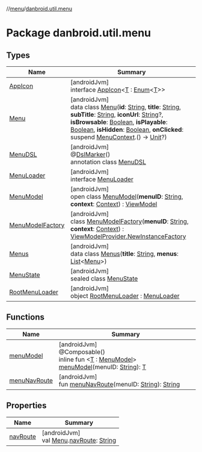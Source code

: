 //[menu](../../index.md)/[danbroid.util.menu](index.md)

# Package danbroid.util.menu

## Types

| Name | Summary |
|---|---|
| [AppIcon](-app-icon/index.md) | [androidJvm]<br>interface [AppIcon](-app-icon/index.md)<[T](-app-icon/index.md) : [Enum](https://kotlinlang.org/api/latest/jvm/stdlib/kotlin/-enum/index.html)<[T](-app-icon/index.md)>> |
| [Menu](-menu/index.md) | [androidJvm]<br>data class [Menu](-menu/index.md)(**id**: [String](https://kotlinlang.org/api/latest/jvm/stdlib/kotlin/-string/index.html), **title**: [String](https://kotlinlang.org/api/latest/jvm/stdlib/kotlin/-string/index.html), **subTitle**: [String](https://kotlinlang.org/api/latest/jvm/stdlib/kotlin/-string/index.html), **iconUrl**: [String](https://kotlinlang.org/api/latest/jvm/stdlib/kotlin/-string/index.html)?, **isBrowsable**: [Boolean](https://kotlinlang.org/api/latest/jvm/stdlib/kotlin/-boolean/index.html), **isPlayable**: [Boolean](https://kotlinlang.org/api/latest/jvm/stdlib/kotlin/-boolean/index.html), **isHidden**: [Boolean](https://kotlinlang.org/api/latest/jvm/stdlib/kotlin/-boolean/index.html), **onClicked**: suspend [MenuContext](../danbroid.util.menu.ui/-menu-context/index.md).() -> [Unit](https://kotlinlang.org/api/latest/jvm/stdlib/kotlin/-unit/index.html)?) |
| [MenuDSL](-menu-d-s-l/index.md) | [androidJvm]<br>@[DslMarker](https://kotlinlang.org/api/latest/jvm/stdlib/kotlin/-dsl-marker/index.html)()<br>annotation class [MenuDSL](-menu-d-s-l/index.md) |
| [MenuLoader](-menu-loader/index.md) | [androidJvm]<br>interface [MenuLoader](-menu-loader/index.md) |
| [MenuModel](-menu-model/index.md) | [androidJvm]<br>open class [MenuModel](-menu-model/index.md)(**menuID**: [String](https://kotlinlang.org/api/latest/jvm/stdlib/kotlin/-string/index.html), **context**: [Context](https://developer.android.com/reference/kotlin/android/content/Context.html)) : [ViewModel](https://developer.android.com/reference/kotlin/androidx/lifecycle/ViewModel.html) |
| [MenuModelFactory](-menu-model-factory/index.md) | [androidJvm]<br>class [MenuModelFactory](-menu-model-factory/index.md)(**menuID**: [String](https://kotlinlang.org/api/latest/jvm/stdlib/kotlin/-string/index.html), **context**: [Context](https://developer.android.com/reference/kotlin/android/content/Context.html)) : [ViewModelProvider.NewInstanceFactory](https://developer.android.com/reference/kotlin/androidx/lifecycle/ViewModelProvider.NewInstanceFactory.html) |
| [Menus](-menus/index.md) | [androidJvm]<br>data class [Menus](-menus/index.md)(**title**: [String](https://kotlinlang.org/api/latest/jvm/stdlib/kotlin/-string/index.html), **menus**: [List](https://kotlinlang.org/api/latest/jvm/stdlib/kotlin.collections/-list/index.html)<[Menu](-menu/index.md)>) |
| [MenuState](-menu-state/index.md) | [androidJvm]<br>sealed class [MenuState](-menu-state/index.md) |
| [RootMenuLoader](-root-menu-loader/index.md) | [androidJvm]<br>object [RootMenuLoader](-root-menu-loader/index.md) : [MenuLoader](-menu-loader/index.md) |

## Functions

| Name | Summary |
|---|---|
| [menuModel](menu-model.md) | [androidJvm]<br>@Composable()<br>inline fun <[T](menu-model.md) : [MenuModel](-menu-model/index.md)> [menuModel](menu-model.md)(menuID: [String](https://kotlinlang.org/api/latest/jvm/stdlib/kotlin/-string/index.html)): [T](menu-model.md) |
| [menuNavRoute](menu-nav-route.md) | [androidJvm]<br>fun [menuNavRoute](menu-nav-route.md)(menuID: [String](https://kotlinlang.org/api/latest/jvm/stdlib/kotlin/-string/index.html)): [String](https://kotlinlang.org/api/latest/jvm/stdlib/kotlin/-string/index.html) |

## Properties

| Name | Summary |
|---|---|
| [navRoute](nav-route.md) | [androidJvm]<br>val [Menu](-menu/index.md).[navRoute](nav-route.md): [String](https://kotlinlang.org/api/latest/jvm/stdlib/kotlin/-string/index.html) |

